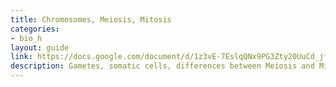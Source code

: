 ```yaml
---
title: Chromosomes, Meiosis, Mitosis
categories:
- bio_h
layout: guide
link: https://docs.google.com/document/d/1z3vE-7EslqQNx9PG3Zty20UuCd_jfPzA2CZ32Rbup0E/
description: Gametes, somatic cells, differences between Meiosis and Mitosis.
---
```


